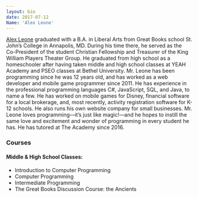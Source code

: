 ```yaml
---
layout: bio
date: 2017-07-12
Name: 'Alex Leone'
---
```

[Alex Leone](http://alexjleone.com/)  graduated with a B.A. in Liberal Arts from Great Books school St. John’s College in Annapolis, MD. During his time there, he served as the Co-President of the student Christian Fellowship and Treasurer of the King William Players Theater Group. He graduated from high school as a homeschooler after having taken middle and high school classes at YEAH Academy and PSEO classes at Bethel University. Mr. Leone has been programming since he was 12 years old, and has worked as a web developer and mobile game programmer since 2011. He has experience in the professional programming languages C#, JavaScript, SQL, and Java, to name a few. He has worked on mobile games for Disney, financial software for a local brokerage, and, most recently, activity registration software for K-12 schools. He also runs his own website company for small businesses. Mr. Leone loves programming—it’s just like magic!—and he hopes to instill the same love and excitement and wonder of programming in every student he has. He has tutored at The Academy since 2016.

### Courses
#### Middle & High School Classes:
* Introduction to Computer Programming
* Computer Programming
* Intermediate Programming
* The Great Books Discussion Course: the Ancients
